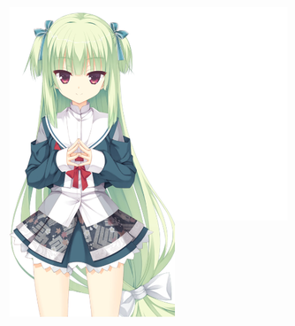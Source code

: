 <!---
whitelies125/whitelies125 is a ✨ special ✨ repository because its `README.md` (this file) appears on your GitHub profile.
You can click the Preview link to take a look at your changes.
--->

<div style="position:relative; display: flex; flex-wrap: nowrap;">
    <img style='position:absolute; z-index:1;' src='/github-metrics.svg' alt="github-metrics.svg"/>
    <img style='position:absolute; z-index:2;' src='/murasame.webp' width='300px' alt="murasame.webp"/>
</div>


### Self Introduction

Coder

C, C++(favor), Lua, Python  
Vim, Neovim, VsCode  
Anime, Galgame  
Harmonica, Piano

[zhihu](https://www.zhihu.com/people/shan-yi-huang-yan-125), [bilibili](https://space.bilibili.com/8347262)

### Overall Status

[![whitelies125's GitHub stats](https://github-readme-stats-one-bice.vercel.app/api?username=whitelies125&count_private=true&show_icons=true&role=OWNER,ORGANIZATION_MEMBER,COLLABORATOR&include_all_commits=true&show_owner=true)](https://github.com/anuraghazra/github-readme-stats)
![whitelies125](https://count.getloli.com/get/@whitelies125)
<!---
[![Top Langs](https://github-readme-stats.vercel.app/api/top-langs/?username=whitelies125&hide=html,css)](https://github.com/anuraghazra/github-readme-stats)
--->

